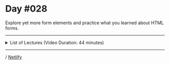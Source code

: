 # Day #028
Explore yet more form elements and practice what you learned about HTML forms.

---

<details>
    <summary>List of Lectures (Video Duration: 44 minutes)</summary>
    <ul>
        <li>Using Checkboxes/li>
        <li>The Textarea Element For Longer Text</li>
        <li>Adding a Dropdown</li>
        <li>Forms & Semantics (Structuring Forms)</li>
        <li>Validation Attributes</li>
        <li>More Input & Form Attributes</li>
    </ul>
</details>

---

/ [Netlify](https://100daysofcode-028-dyrits.netlify.app/)